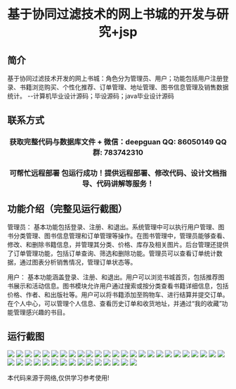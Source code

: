 <p><h1 align="center">基于协同过滤技术的网上书城的开发与研究+jsp</h1></p>

## 简介
基于协同过滤技术开发的网上书城：角色分为管理员、用户；功能包括用户注册登录、书籍浏览购买、个性化推荐、订单管理、地址管理、图书信息管理及销售数据统计。    --计算机毕业设计源码；毕设源码；java毕业设计源码


## 联系方式
<p><h3 align="center">获取完整代码与数据库文件 + 微信：deepguan QQ: 86050149 QQ群: 783742310</h3></p>
<p><h3 align="center">可帮忙远程部署 包运行成功！提供远程部署、修改代码、设计文档指导、代码讲解等服务！</h3></p>

## 功能介绍（完整见运行截图）
管理员：
基本功能包括登录、注册、和退出。系统管理中可以执行用户管理、图书分类管理、图书信息管理和订单管理等操作。在图书管理中，管理员能够查看、修改、和删除书籍信息，并管理其分类、价格、库存及相关图片。后台管理还提供了订单管理功能，包括订单查询、筛选和删除功能。管理员可以查看订单统计数据，通过图表分析销售情况，管理订单状态等。

用户：
基本功能涵盖登录、注册、和退出。用户可以浏览书城首页，包括推荐图书展示和活动信息。图书模块允许用户通过搜索或按分类查看书籍详细信息，包括价格、作者、和出版社等。用户可以将书籍添加至购物车、进行结算并提交订单。在个人中心，可以管理个人信息、查看历史订单和收货地址，并通过“我的收藏”功能管理感兴趣的书目。


## 运行截图
![](img/001.jpg)
![](img/002.jpg)
![](img/003.jpg)
![](img/004.jpg)
![](img/005.jpg)
![](img/006.jpg)
![](img/007.jpg)
![](img/008.jpg)
![](img/009.jpg)
![](img/010.jpg)
![](img/011.jpg)
![](img/012.jpg)
![](img/013.jpg)
![](img/014.jpg)
![](img/015.jpg)
![](img/016.jpg)
![](img/017.jpg)
![](img/018.jpg)
![](img/019.jpg)
![](img/020.jpg)
![](img/021.jpg)
![](img/022.jpg)
![](img/023.jpg)
![](img/024.jpg)
![](img/025.jpg)
![](img/026.jpg)
![](img/027.jpg)
![](img/028.jpg)
![](img/029.jpg)
![](img/030.jpg)
![](img/031.jpg)
![](img/032.jpg)
![](img/033.jpg)
![](img/034.jpg)
![](img/035.jpg)
![](img/036.jpg)
![](img/037.jpg)
![](img/038.jpg)
![](img/039.jpg)
![](img/040.jpg)

<p>本代码来源于网络,仅供学习参考使用!</p>
